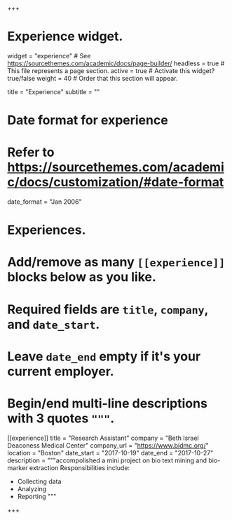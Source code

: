+++
# Experience widget.
widget = "experience"  # See https://sourcethemes.com/academic/docs/page-builder/
headless = true  # This file represents a page section.
active = true  # Activate this widget? true/false
weight = 40  # Order that this section will appear.

title = "Experience"
subtitle = ""

# Date format for experience
#   Refer to https://sourcethemes.com/academic/docs/customization/#date-format
date_format = "Jan 2006"

# Experiences.
#   Add/remove as many `[[experience]]` blocks below as you like.
#   Required fields are `title`, `company`, and `date_start`.
#   Leave `date_end` empty if it's your current employer.
#   Begin/end multi-line descriptions with 3 quotes `"""`.
[[experience]]
  title = "Research Assistant"
  company = "Beth Israel Deaconess Medical Center"
  company_url = "https://www.bidmc.org/"
  location = "Boston"
  date_start = "2017-10-19"
  date_end = "2017-10-27"
  description = """accompolished a mini project on bio text mining and bio-marker extraction
  Responsibilities include:

  * Collecting data
  * Analyzing
  * Reporting
    """

+++
